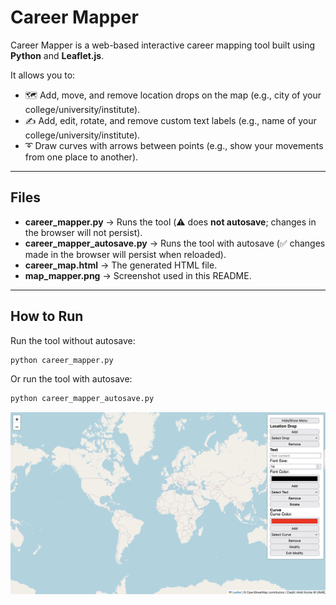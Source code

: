 # Career Mapper

Career Mapper is a web-based interactive career mapping tool built using **Python** and **Leaflet.js**.

It allows you to:
- 🗺️ Add, move, and remove location drops on the map (e.g., city of your college/university/institute).
- ✍️ Add, edit, rotate, and remove custom text labels (e.g., name of your college/university/institute).
- ➰ Draw curves with arrows between points (e.g., show your movements from one place to another).

---

## Files

- **career_mapper.py** → Runs the tool (⚠️ does **not autosave**; changes in the browser will not persist).
- **career_mapper_autosave.py** → Runs the tool with autosave (✅ changes made in the browser will persist when reloaded).
- **career_map.html** → The generated HTML file.
- **map_mapper.png** → Screenshot used in this README.

---

## How to Run

Run the tool without autosave:

```bash
python career_mapper.py
```

Or run the tool with autosave:

```bash
python career_mapper_autosave.py
```


![Career Mapper Screenshot](career_mapper.png)
